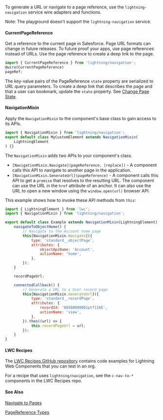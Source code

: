To generate a URL or navigate to a page reference, use the `lightning-navigation` service wire adapters and functions.

Note: The playground doesn't support the `lightning-navigation` service.

#### CurrentPageReference

Get a reference to the current page in Salesforce. Page URL formats can change in future releases. To future proof your apps, use page references instead of URLs. Use the page reference to create a deep link to the page.

```javascript
import { CurrentPageReference } from 'lightning/navigation';
@wire(CurrentPageReference)
pageRef;
```

The key-value pairs of the PageReference `state` property are serialized to URL query parameters. To create a deep link that describes the page and that a user can bookmark, update the `state` property. See [Change Page State](docs/component-library/documentation/lwc/lwc.use_navigate#events_navigate__page_state).

#### NavigationMixin

Apply the `NavigationMixin` to the component's base class to gain access to its APIs.

```javascript
import { NavigationMixin } from 'lightning/navigation';
export default class MyCustomElement extends NavigationMixin(
    LightningElement
) {}
```

The `NavigationMixin` adds two APIs to your component's class.

-   `[NavigationMixin.Navigate](pageReference, [replace])` - A component calls this API to navigate to another page in the application.
-   `[NavigationMixin.GenerateUrl](pageReference)` - A component calls this API to get a `promise` that resolves to the resulting URL. The component can use the URL in the `href` attribute of an anchor. It can also use the URL to open a new window using the `window.open(url)` browser API.

This example shows how to invoke these API methods from `this`:

```javascript
import { LightningElement } from 'lwc';
import { NavigationMixin } from 'lightning/navigation';

export default class Example extends NavigationMixin(LightningElement) {
    navigateToObjectHome() {
        // Navigate to the Account home page
        this[NavigationMixin.Navigate]({
            type: 'standard__objectPage',
            attributes: {
                objectApiName: 'Account',
                actionName: 'home',
            },
        });
    }

    recordPageUrl;

    connectedCallback() {
        // Generate a URL to a User record page
        this[NavigationMixin.GenerateUrl]({
            type: 'standard__recordPage',
            attributes: {
                recordId: '005B0000001ptf1IAE',
                actionName: 'view',
            },
        }).then((url) => {
            this.recordPageUrl = url;
        });
    }
}
```

#### LWC Recipes

The [LWC Recipes GitHub repository](https://github.com/trailheadapps/lwc-recipes) contains code examples for Lightning Web Components that you can test in an org.

For a recipe that uses `lightning/navigation`, see the `c-nav-to-*` components in the LWC Recipes repo.

#### See Also

[Navigate to Pages](docs/component-library/documentation/lwc/lwc.use_navigate)

[PageReference Types](docs/component-library/documentation/lwc/lwc.reference_page_reference_type)
